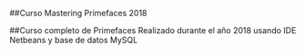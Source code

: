 ##Curso Mastering Primefaces 2018

##Curso completo de Primefaces
Realizado durante el año 2018 usando IDE Netbeans
y base de datos MySQL 